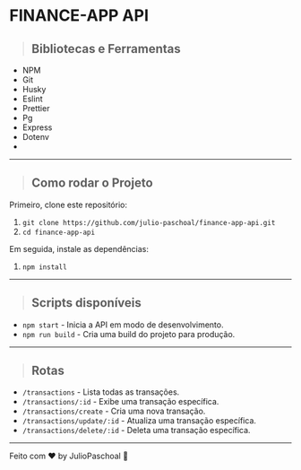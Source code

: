 # **FINANCE-APP API**

> ## Bibliotecas e Ferramentas

- NPM
- Git
- Husky
- Eslint
- Prettier
- Pg
- Express
- Dotenv
-

---

> ## Como rodar o Projeto

Primeiro, clone este repositório:

1.  `git clone https://github.com/julio-paschoal/finance-app-api.git`
2.  `cd finance-app-api`

Em seguida, instale as dependências:

1.  `npm install`

---

> ## Scripts disponíveis

- `npm start` - Inicia a API em modo de desenvolvimento.
- `npm run build` - Cria uma build do projeto para produção.

---

> ## Rotas

- `/transactions` - Lista todas as transações.
- `/transactions/:id` - Exibe uma transação específica.
- `/transactions/create` - Cria uma nova transação.
- `/transactions/update/:id` - Atualiza uma transação específica.
- `/transactions/delete/:id` - Deleta uma transação específica.

---

Feito com ♥ by JulioPaschoal :wave:
